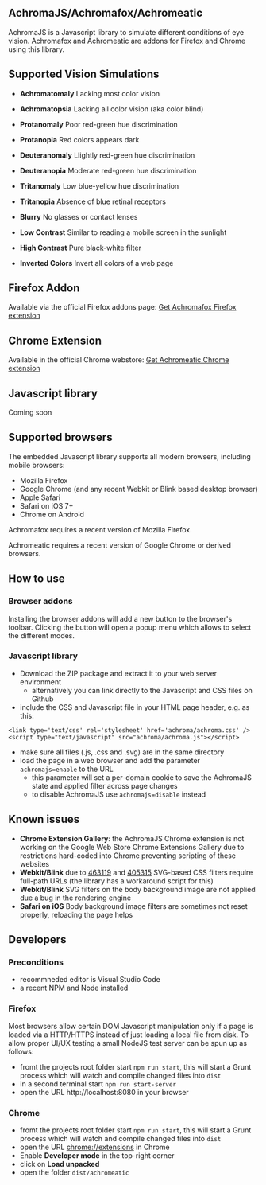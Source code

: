 ## AchromaJS/Achromafox/Achromeatic

AchromaJS is a Javascript library to simulate different conditions of eye vision.
Achromafox and Achromeatic are addons for Firefox and Chrome using this library.

## Supported Vision Simulations

* **Achromatomaly** Lacking most color vision
* **Achromatopsia** Lacking all color vision (aka color blind)
* **Protanomaly** Poor red-green hue discrimination
* **Protanopia** Red colors appears dark
* **Deuteranomaly** Llightly red-green hue discrimination
* **Deuteranopia** Moderate red-green hue discrimination
* **Tritanomaly** Low blue-yellow hue discrimination
* **Tritanopia** Absence of blue retinal receptors

* **Blurry** No glasses or contact lenses
* **Low Contrast** Similar to reading a mobile screen in the sunlight
* **High Contrast** Pure black-white filter
* **Inverted Colors** Invert all colors of a web page

## Firefox Addon

Available via the official Firefox addons page: [Get Achromafox Firefox extension](https://addons.mozilla.org/en-US/firefox/addon/achromafox/)

## Chrome Extension

Available in the official Chrome webstore: [Get Achromeatic Chrome extension](https://chrome.google.com/webstore/detail/achromeatic/aaljbccmkbfdgnlbndbngcfimephplbi)

## Javascript library

Coming soon

## Supported browsers

The embedded Javascript library supports all modern browsers, including mobile browsers:
* Mozilla Firefox
* Google Chrome (and any recent Webkit or Blink based desktop browser)
* Apple Safari
* Safari on iOS 7+
* Chrome on Android

Achromafox requires a recent version of Mozilla Firefox.

Achromeatic requires a recent version of Google Chrome or derived browsers.


## How to use

### Browser addons

Installing the browser addons will add a new button to the browser's toolbar. Clicking the button will open a popup menu which allows to select the different modes.

### Javascript library

* Download the ZIP package and extract it to your web server environment
  * alternatively you can link directly to the Javascript and CSS files on Github
* include the CSS and Javascript file in your HTML page header, e.g. as this:

```
<link type='text/css' rel='stylesheet' href='achroma/achroma.css' />
<script type="text/javascript" src="achroma/achroma.js"></script>
```
	
* make sure all files (.js, .css and .svg) are in the same directory
* load the page in a web browser and add the parameter `achromajs=enable` to the URL
  * this parameter will set a per-domain cookie to save the AchromaJS state and applied filter across page changes
  * to disable AchromaJS use `achromajs=disable` instead

## Known issues

* **Chrome Extension Gallery**: the AchromaJS Chrome extension is not working on the Google Web Store Chrome Extensions Gallery due to restrictions hard-coded into Chrome preventing scripting of these websites
* **Webkit/Blink** due to [463119](https://code.google.com/p/chromium/issues/detail?id=463119) and [405315](https://code.google.com/p/chromium/issues/detail?id=405315) SVG-based CSS filters require full-path URLs (the library has a workaround script for this)  
* **Webkit/Blink** SVG filters on the body background image are not applied due a bug in the rendering engine 
* **Safari on iOS** Body background image filters are sometimes not reset properly, reloading the page helps

## Developers

### Preconditions

- recommneded editor is Visual Studio Code
- a recent NPM and Node installed

### Firefox

Most browsers allow certain DOM Javascript manipulation only if a page is loaded via a HTTP/HTTPS instead of just loading a local file from disk.
To allow proper UI/UX testing a small NodeJS test server can be spun up as follows:

* fromt the projects root folder start `npm run start`, this will start a Grunt process which will watch and compile changed files into `dist`
* in a second terminal start `npm run start-server`
* open the URL http://localhost:8080 in your browser

### Chrome

* fromt the projects root folder start `npm run start`, this will start a Grunt process which will watch and compile changed files into `dist`
* open the URL [chrome://extensions](chrome://extensions) in Chrome
* Enable **Developer mode** in the top-right corner
* click on **Load unpacked**
* open the folder `dist/achromeatic`



